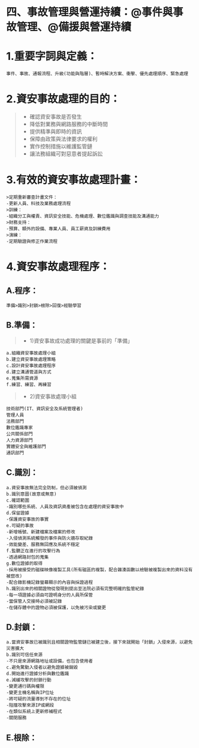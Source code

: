 # 四、事故管理與營運持續：@事件與事故管理、@備援與營運持續

# 1.重要字詞與定義：
```
事件、事故、通報流程、升級(功能與階層)、暫時解決方案、衝擊、優先處理順序、緊急處理
```
# 2.資安事故處理的目的：
>* 確認資安事故是否發生
>* 降低對業務與網路服務的中斷時間
>* 提供精準與即時的資訊
>* 保障由政策與法律要求的權利
>* 實作控制措施以維護監管鏈
>* 讓法務組織可對惡意者提起訴訟
# 3.有效的資安事故處理計畫：
```
>定期重新審查計畫文件：
-更新人員、科技及業務處理流程
>訓練：
-組織分工與權責、資訊安全技能、危機處理、數位鑑識與調查技能及溝通能力
>財務支持：
-預算、額外的設備、專業人員、員工薪資及訓練費用
>演練：
-定期驗證與修正作業流程
```
# 4.資安事故處理程序：
## A.程序：
```
準備>識別>封鎖>根除>回復>經驗學習
```
## B.準備：
>* 1)資安事故成功處理的關鍵是事前的「準備」
```
a.組織資安事故處理小組
b.建立資安事故處理策略
c.設計資安事故處理程序
d.建立溝通管道與方式
e.蒐集所需資源
f.練習、練習、再練習
```
>* 2)資安事故處理小組
```
技術部門(IT、資訊安全及系統管理者)
管理人員
法務部門
數位鑑識專家
公共關係部門
人力資源部門
實體安全與維護部門
通訊部門
```
## C.識別：
```
a.資安事故無法完全防制，但必須被偵測
b.識別意圖(故意或無意)
c.確認範圍
-識別哪些系統、人員及資訊資產被包含在處理的資安事故中
d.保留證據 
-保護資安事故的事實
e.可疑的事故
-新增帳號、新建檔案及檔案的修改
-入侵偵測系統觸發的事件與防火牆存取紀錄
-效能變差、服務無回應及系統不穩定
f.監聽正在進行的攻擊行為
-透過網路封包的蒐集
g.數位證據的取得
-採用被接受的磁碟映像複製工具(所有磁區的複製，配合雜湊函數以檢驗被複製出來的資料沒有被竄改)
-配合錄影機記錄螢幕顯示的內容與採證過程
h.識別出來的相關證物從發現到提出至法院必須有完整明確的監管紀錄
-每一項證據必須由可證明身分的人員所保管
-當保管人交接時必須被記錄
-在儲存體中的證物必須被保護，以免被污染或變更
```
## D.封鎖：
```
a.當資安事故已被識別且相關證物監管鏈已被建立後，接下來就開始「封鎖」入侵來源，以避免災害擴大
b.識別可信任來源
-不只是來源網路地址或設備，也包含使用者
c.避免驚動入侵者以避免證據被銷毀
d.開始進行證據分析與數位鑑識
e.減緩攻擊的封鎖行動
-變更通行碼與權限
-變更主機名稱與IP位址
-將可疑的流量導到不存在的位址
-阻擋攻擊來源IP或網段
-在類似系統上更新修補程式
-關閉服務
```
## E.根除：

